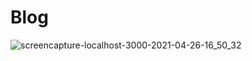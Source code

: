 # Blog

![screencapture-localhost-3000-2021-04-26-16_50_32](https://user-images.githubusercontent.com/76260217/116080817-21217980-a6b7-11eb-93ea-1a7ce6ab7d11.png)

